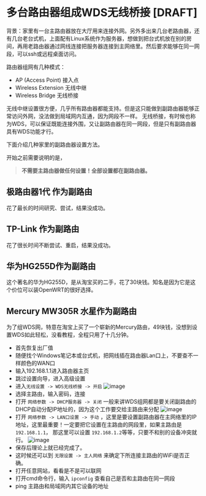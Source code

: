 # 多台路由器组成WDS无线桥接 [DRAFT]

背景：家里有一台主路由器放在大厅用来连接外网。另外多出来几台老路由器，还有几台老台式机，上面配有Linux系统作为服务器，想做到把台式机放在别的房间，再用老路由器通过网线连接把服务器连接到主网络里。然后要求能够在同一网段，可以ssh或远程桌面访问。

路由器组网有几种模式：
- AP (Access Point) 接入点
- Wireless Extension 无线中继
- Wireless Bridge 无线桥接

无线中继设置很方便，几乎所有路由器都能支持。但是这只能做到副路由器能够正常访问外网，没法做到局域网内互通，因为网段不一样。
无线桥接，有时候也称为WDS，可以保证既能连接外围，又让副路由器在同一网段，但是只有副路由器具有WDS功能才行。

下面介绍几种家里的副路由器设置方法。

开始之前需要说明的是，
> **不需要主路由器做任何设置！全部设置都在副路由器。**


## 极路由器1代 作为副路由
花了最长的时间研究、尝试，结果没成功。


## TP-Link 作为副路由
花了很长时间不断尝试、重启，结果没成功。


## 华为HG255D作为副路由
这个著名的华为HG255D，是从淘宝买的二手，花了30块钱。知名是因为它是这个价位可以装OpenWRT的很好选择。



## Mercury MW305R 水星作为副路由

为了组WDS网，特意在淘宝上买了一个崭新的Mercury路由，49块钱，没想到设置WDS如此轻松，没看教程，全程只用了十几分钟。

- 首先恢复出厂值
- 随便找个Windows笔记本或台式机，把网线插在路由器Lan口上，不要查不一样颜色的WAN口
- 输入192.168.1.1进入路由器主页
- 跳过设置向导，进入高级设置
- 进入`无线设置 -> WDS无线桥接 -> 开启`
![image](https://user-images.githubusercontent.com/14041622/88283524-1dbf2300-cd1e-11ea-94fa-011fd4f7e29c.png)
- 选择主路由，输入密码，连接
- 打开  `网络参数 -> DHCP服务器 -> 关闭` 一般来讲WDS组网都是要关闭副路由的DHCP自动分配IP地址的，因为这个工作要交给主路由来分配
![image](https://user-images.githubusercontent.com/14041622/88283987-295f1980-cd1f-11ea-84e5-3cbc50125867.png)
- 打开 `网络参数 -> LAN口设置 -> 手动` ，这里是要设置副路由器在主网络里的IP地址，这里最重要！一定要把它设置在主路由的网段里，如果主路由是 `192.168.1.1`， 那这里可以设置 `192.168.1.2`等等，只要不和别的设备冲突就行。
![image](https://user-images.githubusercontent.com/14041622/88283971-1ea48480-cd1f-11ea-9838-aa31bfc036bf.png)
- 保存后理论上就已经完成了。
- 这时候还可以到 `无限设置 -> 主人网络` 来确定下所连接主路由的WiFi是否正确。
- 打开任意网站，看看是不是可以联网
- 打开cmd命令行，输入 `ipconfig` 查看自己是否和主路由在同一网段
- ping 主路由和局域网内其它设备的地址
